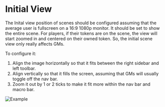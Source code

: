 # Initial View

The Inital view position of scenes should be configured assuming that the average user is fullscreen on a 16:9 1080p monitor. It should be set to show the entire scene. For players, if their tokens are on the scene, the view will start zoomed in and centered on their owned token. So, the initial scene view only really affects GMs.

To configure it:

1. Align the image horizontally so that it fits between the right sidebar and left toolbar.
2. Align vertically so that it fills the screen, assuming that GMs will usually toggle off the nav bar.
3. Zoom it out by 1 or 2 ticks to make it fit more within the nav bar and macro bar.

![Example](https://cdn.discordapp.com/attachments/851979339280941096/861659895183179836/chrome_j2x9RB75sC.jpg)
